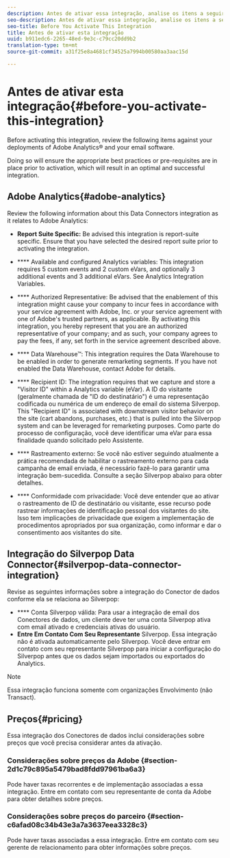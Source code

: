 ```yaml
---
description: Antes de ativar essa integração, analise os itens a seguir em relação às implantações do Adobe Analytics® e do software de email.
seo-description: Antes de ativar essa integração, analise os itens a seguir em relação às implantações do Adobe Analytics® e do software de email.
seo-title: Before You Activate This Integration
title: Antes de ativar esta integração
uuid: b911edc6-2265-48ed-9e3c-c79cc20dd9b2
translation-type: tm+mt
source-git-commit: a31f25e8a4681cf34525a7994b00580aa3aac15d

---
```



# Antes de ativar esta integração{#before-you-activate-this-integration}

Before activating this integration, review the following items against your deployments of Adobe Analytics® and your email software.

Doing so will ensure the appropriate best practices or pre-requisites are in place prior to activation, which will result in an optimal and successful integration.

## Adobe Analytics{#adobe-analytics}

Review the following information about this Data Connectors integration as it relates to Adobe Analytics:

* **Report Suite Specific:** Be advised this integration is report-suite specific. Ensure that you have selected the desired report suite prior to activating the integration.
* **** Available and configured Analytics variables: This integration requires 5 custom events and 2 custom eVars, and optionally 3 additional events and 3 additional eVars. See Analytics Integration Variables.[](../../silverpop-overview/silverpop-variables.md#concept-6c8a359719fd4794a42f5f6fb118f8b2)

* **** Authorized Representative: Be advised that the enablement of this integration might cause your company to incur fees in accordance with your service agreement with Adobe, Inc. or your service agreement with one of Adobe's trusted partners, as applicable. By activating this integration, you hereby represent that you are an authorized representative of your company; and as such, your company agrees to pay the fees, if any, set forth in the service agreement described above.
* **** Data Warehouse™: This integration requires the Data Warehouse to be enabled in order to generate remarketing segments. If you have not enabled the Data Warehouse, contact Adobe for details.
* **** Recipient ID: The integration requires that we capture and store a "Visitor ID" within a Analytics variable (eVar). A ID do visitante (geralmente chamada de "ID do destinatário") é uma representação codificada ou numérica de um endereço de email do sistema Silverpop. This "Recipient ID" is associated with downstream visitor behavior on the site (cart abandons, purchases, etc.) that is pulled into the Silverpop system and can be leveraged for remarketing purposes. Como parte do processo de configuração, você deve identificar uma eVar para essa finalidade quando solicitado pelo Assistente.
* **** Rastreamento externo: Se você não estiver seguindo atualmente a prática recomendada de habilitar o rastreamento externo para cada campanha de email enviada, é necessário fazê-lo para garantir uma integração bem-sucedida. Consulte a seção Silverpop abaixo para obter detalhes.
* **** Conformidade com privacidade: Você deve entender que ao ativar o rastreamento de ID de destinatário ou visitante, esse recurso pode rastrear informações de identificação pessoal dos visitantes do site. Isso tem implicações de privacidade que exigem a implementação de procedimentos apropriados por sua organização, como informar e dar o consentimento aos visitantes do site.

## Integração do Silverpop Data Connector{#silverpop-data-connector-integration}

Revise as seguintes informações sobre a integração do Conector de dados conforme ela se relaciona ao Silverpop:

* **** Conta Silverpop válida: Para usar a integração de email dos Conectores de dados, um cliente deve ter uma conta Silverpop ativa com email ativado e credenciais ativas do usuário.
* **Entre Em Contato Com Seu Representante** Silverpop. Essa integração não é ativada automaticamente pelo Silverpop. Você deve entrar em contato com seu representante Silverpop para iniciar a configuração do Silverpop antes que os dados sejam importados ou exportados do Analytics.

>[!NOTE]
>
>Essa integração funciona somente com organizações Envolvimento (não Transact).

## Preços{#pricing}

Essa integração dos Conectores de dados inclui considerações sobre preços que você precisa considerar antes da ativação.

### Considerações sobre preços da Adobe {#section-2d1c79c895a5479bad8fdd97961ba6a3}

Pode haver taxas recorrentes e de implementação associadas a essa integração. Entre em contato com seu representante de conta da Adobe para obter detalhes sobre preços.

### Considerações sobre preços do parceiro {#section-c6afad08c34b43e3a7a3637eea3328c3}

Pode haver taxas associadas a essa integração. Entre em contato com seu gerente de relacionamento para obter informações sobre preços.